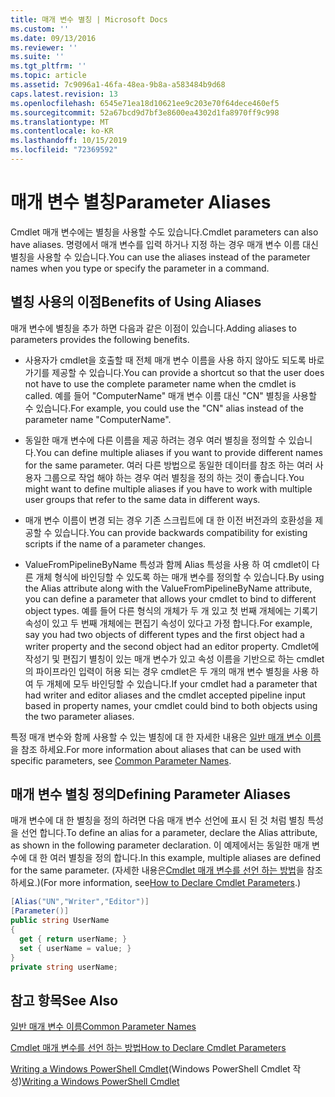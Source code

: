 ```yaml
---
title: 매개 변수 별칭 | Microsoft Docs
ms.custom: ''
ms.date: 09/13/2016
ms.reviewer: ''
ms.suite: ''
ms.tgt_pltfrm: ''
ms.topic: article
ms.assetid: 7c9096a1-46fa-48ea-9b8a-a583484b9d68
caps.latest.revision: 13
ms.openlocfilehash: 6545e71ea18d10621ee9c203e70f64dece460ef5
ms.sourcegitcommit: 52a67bcd9d7bf3e8600ea4302d1fa8970ff9c998
ms.translationtype: MT
ms.contentlocale: ko-KR
ms.lasthandoff: 10/15/2019
ms.locfileid: "72369592"
---
```

# <a name="parameter-aliases"></a><span data-ttu-id="e8052-102">매개 변수 별칭</span><span class="sxs-lookup"><span data-stu-id="e8052-102">Parameter Aliases</span></span>

<span data-ttu-id="e8052-103">Cmdlet 매개 변수에는 별칭을 사용할 수도 있습니다.</span><span class="sxs-lookup"><span data-stu-id="e8052-103">Cmdlet parameters can also have aliases.</span></span> <span data-ttu-id="e8052-104">명령에서 매개 변수를 입력 하거나 지정 하는 경우 매개 변수 이름 대신 별칭을 사용할 수 있습니다.</span><span class="sxs-lookup"><span data-stu-id="e8052-104">You can use the aliases instead of the parameter names when you type or specify the parameter in a command.</span></span>

## <a name="benefits-of-using-aliases"></a><span data-ttu-id="e8052-105">별칭 사용의 이점</span><span class="sxs-lookup"><span data-stu-id="e8052-105">Benefits of Using Aliases</span></span>

<span data-ttu-id="e8052-106">매개 변수에 별칭을 추가 하면 다음과 같은 이점이 있습니다.</span><span class="sxs-lookup"><span data-stu-id="e8052-106">Adding aliases to parameters provides the following benefits.</span></span>

- <span data-ttu-id="e8052-107">사용자가 cmdlet을 호출할 때 전체 매개 변수 이름을 사용 하지 않아도 되도록 바로 가기를 제공할 수 있습니다.</span><span class="sxs-lookup"><span data-stu-id="e8052-107">You can provide a shortcut so that the user does not have to use the complete parameter name when the cmdlet is called.</span></span> <span data-ttu-id="e8052-108">예를 들어 "ComputerName" 매개 변수 이름 대신 "CN" 별칭을 사용할 수 있습니다.</span><span class="sxs-lookup"><span data-stu-id="e8052-108">For example, you could use the "CN" alias instead of the parameter name "ComputerName".</span></span>

- <span data-ttu-id="e8052-109">동일한 매개 변수에 다른 이름을 제공 하려는 경우 여러 별칭을 정의할 수 있습니다.</span><span class="sxs-lookup"><span data-stu-id="e8052-109">You can define multiple aliases if you want to provide different names for the same parameter.</span></span> <span data-ttu-id="e8052-110">여러 다른 방법으로 동일한 데이터를 참조 하는 여러 사용자 그룹으로 작업 해야 하는 경우 여러 별칭을 정의 하는 것이 좋습니다.</span><span class="sxs-lookup"><span data-stu-id="e8052-110">You might want to define multiple aliases if you have to work with multiple user groups that refer to the same data in different ways.</span></span>

- <span data-ttu-id="e8052-111">매개 변수 이름이 변경 되는 경우 기존 스크립트에 대 한 이전 버전과의 호환성을 제공할 수 있습니다.</span><span class="sxs-lookup"><span data-stu-id="e8052-111">You can provide backwards compatibility for existing scripts if the name of a parameter changes.</span></span>

- <span data-ttu-id="e8052-112">ValueFromPipelineByName 특성과 함께 Alias 특성을 사용 하 여 cmdlet이 다른 개체 형식에 바인딩할 수 있도록 하는 매개 변수를 정의할 수 있습니다.</span><span class="sxs-lookup"><span data-stu-id="e8052-112">By using the Alias attribute along with the ValueFromPipelineByName attribute, you can define a parameter that allows your cmdlet to bind to different object types.</span></span> <span data-ttu-id="e8052-113">예를 들어 다른 형식의 개체가 두 개 있고 첫 번째 개체에는 기록기 속성이 있고 두 번째 개체에는 편집기 속성이 있다고 가정 합니다.</span><span class="sxs-lookup"><span data-stu-id="e8052-113">For example, say you had two objects of different types and the first object had a writer property and the second object had an editor property.</span></span> <span data-ttu-id="e8052-114">Cmdlet에 작성기 및 편집기 별칭이 있는 매개 변수가 있고 속성 이름을 기반으로 하는 cmdlet의 파이프라인 입력이 허용 되는 경우 cmdlet은 두 개의 매개 변수 별칭을 사용 하 여 두 개체에 모두 바인딩할 수 있습니다.</span><span class="sxs-lookup"><span data-stu-id="e8052-114">If your cmdlet had a parameter that had writer and editor aliases and the cmdlet accepted pipeline input based in property names, your cmdlet could bind to both objects using the two parameter aliases.</span></span>

<span data-ttu-id="e8052-115">특정 매개 변수와 함께 사용할 수 있는 별칭에 대 한 자세한 내용은 [일반 매개 변수 이름](./common-parameter-names.md)을 참조 하세요.</span><span class="sxs-lookup"><span data-stu-id="e8052-115">For more information about aliases that can be used with specific parameters, see [Common Parameter Names](./common-parameter-names.md).</span></span>

## <a name="defining-parameter-aliases"></a><span data-ttu-id="e8052-116">매개 변수 별칭 정의</span><span class="sxs-lookup"><span data-stu-id="e8052-116">Defining Parameter Aliases</span></span>

<span data-ttu-id="e8052-117">매개 변수에 대 한 별칭을 정의 하려면 다음 매개 변수 선언에 표시 된 것 처럼 별칭 특성을 선언 합니다.</span><span class="sxs-lookup"><span data-stu-id="e8052-117">To define an alias for a parameter, declare the Alias attribute, as shown in the following parameter declaration.</span></span> <span data-ttu-id="e8052-118">이 예제에서는 동일한 매개 변수에 대 한 여러 별칭을 정의 합니다.</span><span class="sxs-lookup"><span data-stu-id="e8052-118">In this example, multiple aliases are defined for the same parameter.</span></span> <span data-ttu-id="e8052-119">(자세한 내용은[Cmdlet 매개 변수를 선언 하는 방법](./how-to-declare-cmdlet-parameters.md)을 참조 하세요.)</span><span class="sxs-lookup"><span data-stu-id="e8052-119">(For more information, see[How to Declare Cmdlet Parameters](./how-to-declare-cmdlet-parameters.md).)</span></span>

```csharp
[Alias("UN","Writer","Editor")]
[Parameter()]
public string UserName
{
  get { return userName; }
  set { userName = value; }
}
private string userName;
```

## <a name="see-also"></a><span data-ttu-id="e8052-120">참고 항목</span><span class="sxs-lookup"><span data-stu-id="e8052-120">See Also</span></span>

[<span data-ttu-id="e8052-121">일반 매개 변수 이름</span><span class="sxs-lookup"><span data-stu-id="e8052-121">Common Parameter Names</span></span>](./common-parameter-names.md)

[<span data-ttu-id="e8052-122">Cmdlet 매개 변수를 선언 하는 방법</span><span class="sxs-lookup"><span data-stu-id="e8052-122">How to Declare Cmdlet Parameters</span></span>](./how-to-declare-cmdlet-parameters.md)

<span data-ttu-id="e8052-123">[Writing a Windows PowerShell Cmdlet](./writing-a-windows-powershell-cmdlet.md)(Windows PowerShell Cmdlet 작성)</span><span class="sxs-lookup"><span data-stu-id="e8052-123">[Writing a Windows PowerShell Cmdlet](./writing-a-windows-powershell-cmdlet.md)</span></span>
